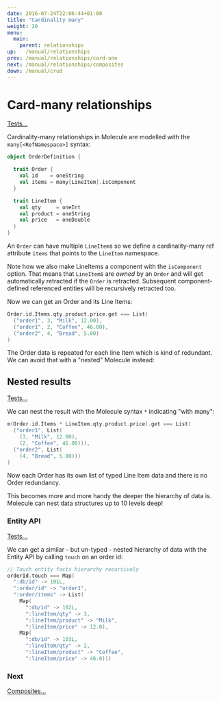 ```yaml
---
date: 2016-07-24T22:06:44+01:00
title: "Cardinality many"
weight: 20
menu:
  main:
    parent: relationships
up:   /manual/relationships
prev: /manual/relationships/card-one
next: /manual/relationships/composites
down: /manual/crud
---
```


# Card-many relationships

[Tests...](https://github.com/scalamolecule/molecule/blob/master/coretests/src/test/scala/molecule/coretests/ref/Relations.scala)

Cardinality-many relationships in Molecule are modelled with the `many[<RefNamespace>]` syntax:

```scala
object OrderDefinition {

  trait Order {
    val id    = oneString
    val items = many[LineItem].isComponent
  }

  trait LineItem {
    val qty     = oneInt
    val product = oneString
    val price   = oneDouble
  }
}
```
An `Order` can have multiple `LineItem`s so we define a cardinality-many ref attribute `items` that points to the `LineItem` namespace.

Note how we also make LineItems a component with the `isComponent` option. That means that `LineItem`s are _owned_ by an `Order` and will get automatically
retracted if the `Order` is retracted. Subsequent component-defined referenced entities will be recursively retracted too.

Now we can get an Order and its Line Items:

```scala
Order.id.Items.qty.product.price.get === List(
  ("order1", 3, "Milk", 12.00),
  ("order1", 2, "Coffee", 46.00),
  ("order2", 4, "Bread", 5.00)
)
```
The Order data is repeated for each line Item which is kind of redundant. We can avoid that with a "nested" Molecule instead:


## Nested results

[Tests...](https://github.com/scalamolecule/molecule/blob/master/coretests/src/test/scala/molecule/coretests/ref/NestedRef.scala)

We can nest the result with the Molecule syntax `*` indicating "with many":

```scala
m(Order.id.Items * LineItem.qty.product.price).get === List(
  ("order1", List(
    (3, "Milk", 12.00), 
    (2, "Coffee", 46.00))),
  ("order2", List(
    (4, "Bread", 5.00)))
)
```
Now each Order has its own list of typed Line Item data and there is no Order redundancy.

This becomes more and more handy the deeper the hierarchy of data is. Molecule can nest data structures up to 10 levels deep!


### Entity API

[Tests...](https://github.com/scalamolecule/molecule/blob/master/examples/src/test/scala/molecule/examples/dayOfDatomic/ProductsAndOrders.scala)

We can get a similar - but un-typed - nested hierarchy of data with the Entity API by calling `touch` on an order id: 

```scala
// Touch entity facts hierarchy recursively
orderId.touch === Map(
  ":db/id" -> 101L,
  ":order/id" -> "order1",
  ":order/items" -> List(
    Map(
      ":db/id" -> 102L, 
      ":lineItem/qty" -> 3, 
      ":lineItem/product" -> "Milk",
      ":lineItem/price" -> 12.0),
    Map(
      ":db/id" -> 103L, 
      ":lineItem/qty" -> 2, 
      ":lineItem/product" -> "Coffee",
      ":lineItem/price" -> 46.0)))
```



### Next

[Composites...](/manual/relationships/composites)